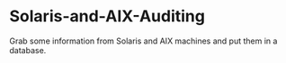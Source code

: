 # Solaris-and-AIX-Auditing
Grab some information from Solaris and AIX machines and put them in a database.

